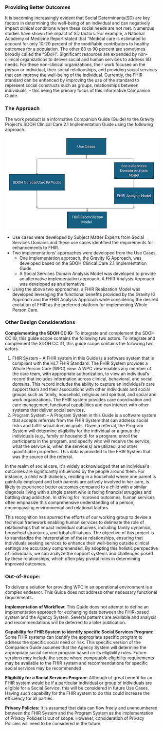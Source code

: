
### Providing Better Outcomes ###
It is becoming increasingly evident that Social   Determinants(SD) are key factors in determining the well-being of an individual and can negatively impact clinical conditions when these social needs are not met. Numerous studies have shown the impact of SD factors. For example, a National Academy of Medicine Report stated that “Medical care is estimated to account for only 10-20 percent of the modifiable contributors to healthy outcomes for a population. The other 80 to 90 percent are sometimes broadly called the “SDoH”. Significant resources are expended by non-clinical organizations to deliver social and human services to address SD needs. For these non-clinical organizations, their work focuses on the person or individual, their social relationships, and providing social services that can improve the well-being of the individual.  Currently, the FHIR standard can be enhanced by improving the use of the standard to represent social constructs such as groups, relationships between individuals,  – this being the primary focus of this informative Companion Guide.

### The Approach
The work product is a informative Companion Guide (Guide) to the Gravity Project’s SDOH Clinical Care 2.1 Implementation Guide using the following approach.

![Methodology](../images/backgroundApproach.png)

* Use cases were developed by Subject Matter Experts from Social Services Domains and these use cases identified the requirements for enhancements to FHIR.
* Two implementations’ approaches were developed from the Use Cases.
   * One implementation approach, the Gravity IG  Approach, was developed based on the SDOH Clinical Care 2.1 Implementation Guide.
   * A Social Services Domain Analysis Model was developed to provide an alternative implementation approach.  A FHIR Analysis Approach was developed as an alternative. 
* Using the above two approaches, a FHIR Realization Model was developed leveraging the functional benefits provided by the Gravity IG Approach and the FHIR Analysis Approach while considering the desired evolution of FHIR as the preferred platform for implementing Whole Person Care.

### Other Design Considerations
**Complementing the SDOH CC IG:** To integrate and complement the SDOH CC IG, this guide scope contains the following two actors. To integrate and complement the SDOH CC IG, this guide scope contains the following two actors.

1. FHIR System – A FHIR system in this Guide is a software system that is compliant with the HL7 FHIR Standard. The FHIR System provides a Whole Person Care (WPC) view. A WPC view enables any member of the care team, with appropriate authorization, to view an individual’s record that includes information across clinical, behavioral, and social domains. This record includes the ability to capture an individual’s care support team and their associations with other individuals and social groups such as family, household, religious and spiritual,  and social and work organizations. The FHIR system provides care coordination and care management functional capabilities and can interact with other systems that deliver social services.
2. Program System – A Program System in this Guide is a software system that accepts referrals from the FHIR System that can address social risks and fulfill social domain goals. Given a referral, the Program System will determine eligibility for the individual or a group the individuals (e.g., family or household) for a program, enroll the participants in the program, and specify who will receive the service, what the service is, when the service(s) are utilized, and other quantifiable properties. This data is provided to the FHIR System that was the source of the referral.
 
In the realm of social care, it's widely acknowledged that an individual's outcomes are significantly influenced by the people around them. For instance, a child with diabetes, residing in a household where one parent is gainfully employed and both parents are actively involved in her care, is likely to experience better outcomes compared to a child with a similar diagnosis living with a single parent who is facing financial struggles and battling drug addiction. In striving for improved outcomes, human services often emphasize this comprehensive understanding of a person, encompassing environmental and relational factors. 

This recognition has spurred the efforts of our working group to devise a technical framework enabling human services to delineate the role of relationships that impact individual outcomes, including family dynamics, household structures, and tribal affiliations. The objective of this project is to standardize the interpretation of these relationships, ensuring that individuals seeking services to enhance their well-being outside clinical settings are accurately comprehended. By adopting this holistic perspective of individuals, we can analyze the support systems and challenges posed by these relationships, which often play pivotal roles in determining improved outcomes.

### Out-of-Scope: ##
To deliver a solution for providing WPC in an operational environment is a complex endeavor. This Guide does not address other necessary functional requirements.  

**Implementation of Workflow:** This Guide does not attempt to define an implementation approach for exchanging data between the FHIR-based system and the Agency System. Several patterns are available and analysis and recommendations will be deferred to a later publication.   

**Capability for FHIR System to identify specific Social Services Program:** Some FHIR systems can identify the appropriate specific program to address the specific social need or risk. This specific version of the Companion Guide assumes that the Agency System will determine the appropriate social service program based on its eligibility rules. Future versions may include the scope where computable eligibility requirements may be available to the FHIR system and recommendations for specific social services may be recommended.

**Eligibility for a Social Services Program:** Although of great benefit for an FHIR system would be if a particular individual or group of individuals are eligible for a Social Service, this will be considered in future Use Cases. Having such capability for the FHIR system to do this could increase the efficiency for all parties.  

**Privacy Policies:** It is assumed that data can flow freely and unencumbered between the FHIR System and the Program System as the implementation of Privacy Policies is out of scope. However, consideration of Privacy Policies will need to be considered in the future.

